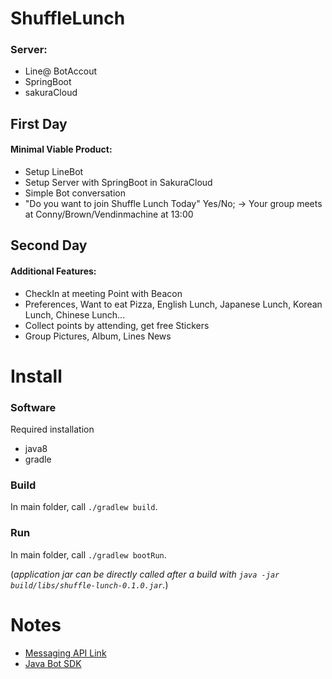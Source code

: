 # ShuffleLunch

### Server:
 - Line@ BotAccout
 - SpringBoot
 - sakuraCloud

## First Day
#### Minimal Viable Product:
 - Setup LineBot
 - Setup Server with SpringBoot in SakuraCloud
 - Simple Bot conversation
 - "Do you want to join Shuffle Lunch Today" Yes/No; -> Your group meets at Conny/Brown/Vendinmachine at 13:00

## Second Day
#### Additional Features:
 - CheckIn at meeting Point with Beacon 
 - Preferences, Want to eat Pizza, English Lunch, Japanese Lunch, Korean Lunch, Chinese Lunch...
 - Collect points by attending, get free Stickers 
 - Group Pictures, Album, Lines News 

# Install
### Software
Required installation
 - java8
 - gradle
 
### Build
In main folder, call `./gradlew build`.

### Run
In main folder, call `./gradlew bootRun`.

(_application jar can be directly called after a build with `java -jar build/libs/shuffle-lunch-0.1.0.jar`._)

# Notes

 - [Messaging API Link](https://devdocs.line.me/en/?java#messaging-api)
 - [Java Bot SDK](https://github.com/line/line-bot-sdk-java)
